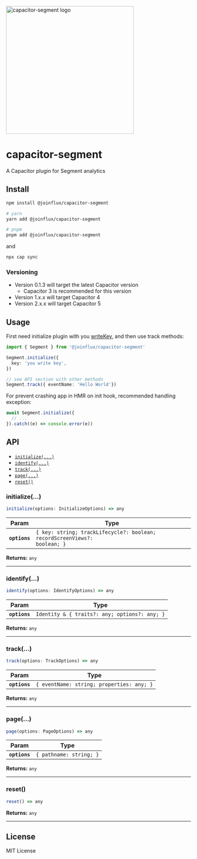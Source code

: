 <img width="348" alt="capacitor-segment logo" src="https://user-images.githubusercontent.com/12596485/147050756-e69b1c19-7adb-4b12-a029-65f7faae3dcb.png">

# capacitor-segment

A Capacitor plugin for Segment analytics

## Install

```sh
npm install @joinflux/capacitor-segment

# yarn
yarn add @joinflux/capacitor-segment

# pnpm
pnpm add @joinflux/capacitor-segment
```

and

```sh
npx cap sync
```

### Versioning

- Version 0.1.3 will target the latest Capacitor version
  - Capacitor 3 is recommended for this version
- Version 1.x.x will target Capacitor 4
- Version 2.x.x will target Capacitor 5

## Usage

First need initialize plugin with you [writeKey](https://segment.com/docs/connections/find-writekey/), and then use track methods:

```ts 
import { Segment } from '@joinflux/capacitor-segment'

Segment.initialize({
  key: 'you write key',
})

// see API section with other methods 
Segment.track({ eventName: 'Hello World'})
```

For prevent crashing app in HMR on init hook, recommended handling exception: 

```ts
await Segment.initialize({
  // ...
}).catch((e) => console.error(e))
```

## API

<docgen-index>

- [`initialize(...)`](#initialize)
- [`identify(...)`](#identify)
- [`track(...)`](#track)
- [`page(...)`](#page)
- [`reset()`](#reset)

</docgen-index>

<docgen-api>
<!--Update the source file JSDoc comments and rerun docgen to update the docs below-->

### initialize(...)

```typescript
initialize(options: InitializeOptions) => any
```

| Param         | Type                                                                                 |
| ------------- | ------------------------------------------------------------------------------------ |
| **`options`** | <code>{ key: string; trackLifecycle?: boolean; recordScreenViews?: boolean; }</code> |

**Returns:** <code>any</code>

---

### identify(...)

```typescript
identify(options: IdentifyOptions) => any
```

| Param         | Type                                                     |
| ------------- | -------------------------------------------------------- |
| **`options`** | <code>Identity & { traits?: any; options?: any; }</code> |

**Returns:** <code>any</code>

---

### track(...)

```typescript
track(options: TrackOptions) => any
```

| Param         | Type                                                 |
| ------------- | ---------------------------------------------------- |
| **`options`** | <code>{ eventName: string; properties: any; }</code> |

**Returns:** <code>any</code>

---

### page(...)

```typescript
page(options: PageOptions) => any
```

| Param         | Type                               |
| ------------- | ---------------------------------- |
| **`options`** | <code>{ pathname: string; }</code> |

**Returns:** <code>any</code>

---

### reset()

```typescript
reset() => any
```

**Returns:** <code>any</code>

---

</docgen-api>

## License

MIT License
